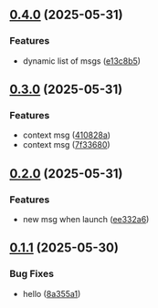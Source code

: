 ## [0.4.0](https://github.com/rares-vsl/CICD/compare/v0.3.0...v0.4.0) (2025-05-31)

### Features

* dynamic list of msgs ([e13c8b5](https://github.com/rares-vsl/CICD/commit/e13c8b5e125930eedd1f912da92f94d7e76294cc))

## [0.3.0](https://github.com/rares-vsl/CICD/compare/v0.2.0...v0.3.0) (2025-05-31)

### Features

* context msg ([410828a](https://github.com/rares-vsl/CICD/commit/410828a59008cec440bd6460bf0e83ad6d888642))
* context msg ([7f33680](https://github.com/rares-vsl/CICD/commit/7f33680ec5068f1919ee099ea101a4a9b22794d7))

## [0.2.0](https://github.com/rares-vsl/CICD/compare/v0.1.1...v0.2.0) (2025-05-31)

### Features

* new msg when launch ([ee332a6](https://github.com/rares-vsl/CICD/commit/ee332a6c186a3d4196e72d24a28ac12e34241bd6))

## [0.1.1](https://github.com/rares-vsl/CICD/compare/v0.1.0...v0.1.1) (2025-05-30)

### Bug Fixes

* hello ([8a355a1](https://github.com/rares-vsl/CICD/commit/8a355a19be760bfc89c55ac5f3201ba8887ca30b))
